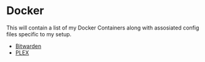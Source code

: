 # Docker

This will contain a list of my Docker Containers along with assosiated config files specific to my setup. 

- [Bitwarden](/Docker/Bitwarden)
- [PLEX](/Docker/Plex)

